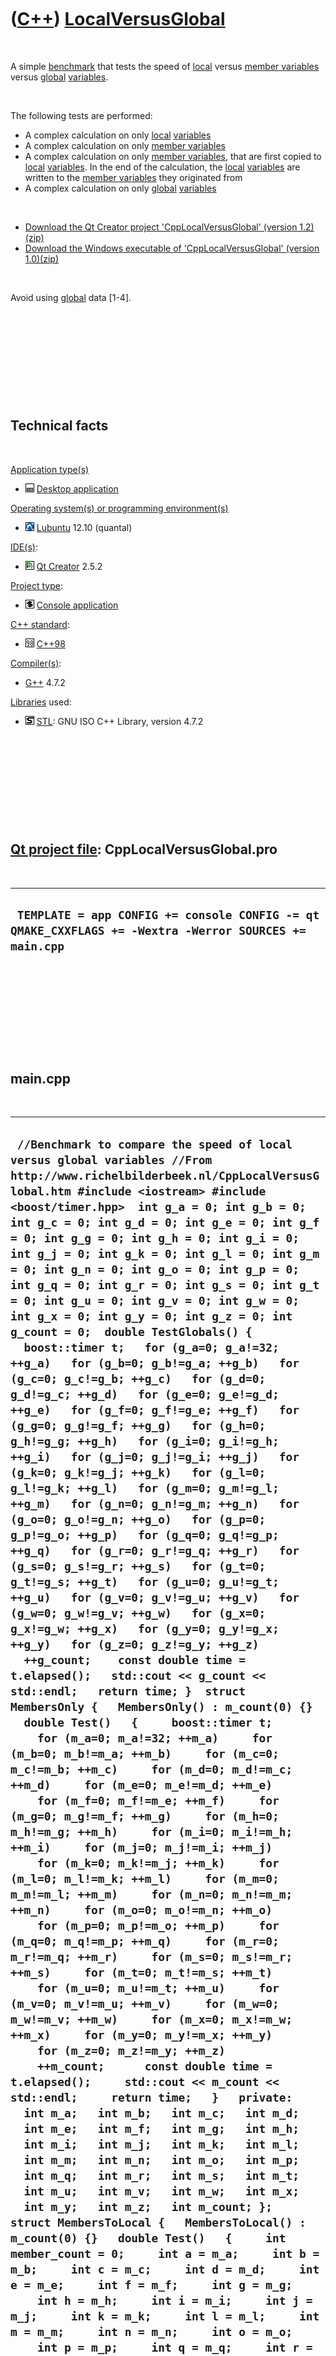 



 

 

 

 

 

([C++](Cpp.htm)) [LocalVersusGlobal](CppLocalVersusGlobal.htm)
==============================================================

 

A simple [benchmark](CppBenchmark.htm) that tests the speed of
[local](CppLocal.htm) versus [member variables](CppMemberVariable.htm)
versus [global](CppGlobal.htm) [variables](CppVariable.htm).

 

The following tests are performed:

-   A complex calculation on only [local](CppLocal.htm)
    [variables](CppVariable.htm)
-   A complex calculation on only [member
    variables](CppMemberVariable.htm)
-   A complex calculation on only [member
    variables](CppMemberVariable.htm), that are first copied to
    [local](CppLocal.htm) [variables](CppVariable.htm). In the end of
    the calculation, the [local](CppLocal.htm)
    [variables](CppVariable.htm) are written to the [member
    variables](CppMemberVariable.htm) they originated from
-   A complex calculation on only [global](CppGlobal.htm)
    [variables](CppVariable.htm)

 

-   [Download the Qt Creator project 'CppLocalVersusGlobal'
    (version 1.2)(zip)](CppLocalVersusGlobal_1_2.zip)
-   [Download the Windows executable of 'CppLocalVersusGlobal'
    (version 1.0)(zip)](CppLocalVersusGlobalExe_1_0.zip)

 

Avoid using [global](CppGlobal.htm) data \[1-4\].

 

 

 

 

 

Technical facts
---------------

 

[Application type(s)](CppApplication.htm)

-   ![Desktop](PicDesktop.png) [Desktop
    application](CppDesktopApplication.htm)

[Operating system(s) or programming environment(s)](CppOs.htm)

-   ![Lubuntu](PicLubuntu.png) [Lubuntu](CppLubuntu.htm) 12.10 (quantal)

[IDE(s)](CppIde.htm):

-   ![Qt Creator](PicQtCreator.png) [Qt Creator](CppQtCreator.htm) 2.5.2

[Project type](CppQtProjectType.htm):

-   ![console](PicConsole.png) [Console
    application](CppConsoleApplication.htm)

[C++ standard](CppStandard.htm):

-   ![C++98](PicCpp98.png) [C++98](Cpp98.htm)

[Compiler(s)](CppCompiler.htm):

-   [G++](CppGpp.htm) 4.7.2

[Libraries](CppLibrary.htm) used:

-   ![STL](PicStl.png) [STL](CppStl.htm): GNU ISO C++ Library, version
    4.7.2

 

 

 

 

 

[Qt project file](CppQtProjectFile.htm): CppLocalVersusGlobal.pro
-----------------------------------------------------------------

 

  --------------------------------------------------------------------------------------------------------
  ` TEMPLATE = app CONFIG += console CONFIG -= qt QMAKE_CXXFLAGS += -Wextra -Werror SOURCES += main.cpp`
  --------------------------------------------------------------------------------------------------------

 

 

 

 

 

main.cpp
--------

 

  -------------------------------------------------------------------------------------------------------------------------------------------------------------------------------------------------------------------------------------------------------------------------------------------------------------------------------------------------------------------------------------------------------------------------------------------------------------------------------------------------------------------------------------------------------------------------------------------------------------------------------------------------------------------------------------------------------------------------------------------------------------------------------------------------------------------------------------------------------------------------------------------------------------------------------------------------------------------------------------------------------------------------------------------------------------------------------------------------------------------------------------------------------------------------------------------------------------------------------------------------------------------------------------------------------------------------------------------------------------------------------------------------------------------------------------------------------------------------------------------------------------------------------------------------------------------------------------------------------------------------------------------------------------------------------------------------------------------------------------------------------------------------------------------------------------------------------------------------------------------------------------------------------------------------------------------------------------------------------------------------------------------------------------------------------------------------------------------------------------------------------------------------------------------------------------------------------------------------------------------------------------------------------------------------------------------------------------------------------------------------------------------------------------------------------------------------------------------------------------------------------------------------------------------------------------------------------------------------------------------------------------------------------------------------------------------------------------------------------------------------------------------------------------------------------------------------------------------------------------------------------------------------------------------------------------------------------------------------------------------------------------------------------------------------------------------------------------------------------------------------------------------------------------------------------------------------------------------------------------------------------------------------------------------------------------------------------------------------------------------------------------------------------------------------------------------------------------------------------------------------------------------------------------------------------------------------------------------------------------------------------------------------------------------------------------------------------------------------------------------------------------------------------------------------------------------------------------------------------------------------------------------------------------------------------------------------------------------------------------------------------------------------------------------------------------------------------------------------------------------------------------------------------------------------------------------------------------------------------------------------------------------------------------------------------------------------------------------------------------------------------------------------------------------------------------------------------------------------------------------------------------------------------------------------------------------------------------------------------------------------------------------------------------------------------------------------------------------------------------------------------------------------------------------------------------------------------------------------------------------------------------------------------------------------------------------------------------------------------------------------------------------------------------------------------------------------------------------------------------------------------------------------------------------------------------------------------------------------------------------------------------------------------------------------------------------------------------------------------------------------------------------------------------------------------------------------------------------------------------------------------------------------------------------------------------------------------------------------------------------------------------------------------------------------------------------------------------------------------------------------------------------------------------------------------------------------------------------------------------------------------------------------------------------------------------------------------------------------------------------------------------------------------------------------------------------------------------------------------------------------------------------------------------------------------------------------------------------------------------------------------------------------------------------------------------------------------------------------------------------------------------------------------------------------------------------------------------------------------------------------------------------------------------------------------------
  ` //Benchmark to compare the speed of local versus global variables //From http://www.richelbilderbeek.nl/CppLocalVersusGlobal.htm #include <iostream> #include <boost/timer.hpp>  int g_a = 0; int g_b = 0; int g_c = 0; int g_d = 0; int g_e = 0; int g_f = 0; int g_g = 0; int g_h = 0; int g_i = 0; int g_j = 0; int g_k = 0; int g_l = 0; int g_m = 0; int g_n = 0; int g_o = 0; int g_p = 0; int g_q = 0; int g_r = 0; int g_s = 0; int g_t = 0; int g_u = 0; int g_v = 0; int g_w = 0; int g_x = 0; int g_y = 0; int g_z = 0; int g_count = 0;  double TestGlobals() {   boost::timer t;   for (g_a=0; g_a!=32; ++g_a)   for (g_b=0; g_b!=g_a; ++g_b)   for (g_c=0; g_c!=g_b; ++g_c)   for (g_d=0; g_d!=g_c; ++g_d)   for (g_e=0; g_e!=g_d; ++g_e)   for (g_f=0; g_f!=g_e; ++g_f)   for (g_g=0; g_g!=g_f; ++g_g)   for (g_h=0; g_h!=g_g; ++g_h)   for (g_i=0; g_i!=g_h; ++g_i)   for (g_j=0; g_j!=g_i; ++g_j)   for (g_k=0; g_k!=g_j; ++g_k)   for (g_l=0; g_l!=g_k; ++g_l)   for (g_m=0; g_m!=g_l; ++g_m)   for (g_n=0; g_n!=g_m; ++g_n)   for (g_o=0; g_o!=g_n; ++g_o)   for (g_p=0; g_p!=g_o; ++g_p)   for (g_q=0; g_q!=g_p; ++g_q)   for (g_r=0; g_r!=g_q; ++g_r)   for (g_s=0; g_s!=g_r; ++g_s)   for (g_t=0; g_t!=g_s; ++g_t)   for (g_u=0; g_u!=g_t; ++g_u)   for (g_v=0; g_v!=g_u; ++g_v)   for (g_w=0; g_w!=g_v; ++g_w)   for (g_x=0; g_x!=g_w; ++g_x)   for (g_y=0; g_y!=g_x; ++g_y)   for (g_z=0; g_z!=g_y; ++g_z)   ++g_count;    const double time = t.elapsed();   std::cout << g_count << std::endl;   return time; }  struct MembersOnly {   MembersOnly() : m_count(0) {}   double Test()   {     boost::timer t;     for (m_a=0; m_a!=32; ++m_a)     for (m_b=0; m_b!=m_a; ++m_b)     for (m_c=0; m_c!=m_b; ++m_c)     for (m_d=0; m_d!=m_c; ++m_d)     for (m_e=0; m_e!=m_d; ++m_e)     for (m_f=0; m_f!=m_e; ++m_f)     for (m_g=0; m_g!=m_f; ++m_g)     for (m_h=0; m_h!=m_g; ++m_h)     for (m_i=0; m_i!=m_h; ++m_i)     for (m_j=0; m_j!=m_i; ++m_j)     for (m_k=0; m_k!=m_j; ++m_k)     for (m_l=0; m_l!=m_k; ++m_l)     for (m_m=0; m_m!=m_l; ++m_m)     for (m_n=0; m_n!=m_m; ++m_n)     for (m_o=0; m_o!=m_n; ++m_o)     for (m_p=0; m_p!=m_o; ++m_p)     for (m_q=0; m_q!=m_p; ++m_q)     for (m_r=0; m_r!=m_q; ++m_r)     for (m_s=0; m_s!=m_r; ++m_s)     for (m_t=0; m_t!=m_s; ++m_t)     for (m_u=0; m_u!=m_t; ++m_u)     for (m_v=0; m_v!=m_u; ++m_v)     for (m_w=0; m_w!=m_v; ++m_w)     for (m_x=0; m_x!=m_w; ++m_x)     for (m_y=0; m_y!=m_x; ++m_y)     for (m_z=0; m_z!=m_y; ++m_z)     ++m_count;      const double time = t.elapsed();     std::cout << m_count << std::endl;     return time;   }   private:   int m_a;   int m_b;   int m_c;   int m_d;   int m_e;   int m_f;   int m_g;   int m_h;   int m_i;   int m_j;   int m_k;   int m_l;   int m_m;   int m_n;   int m_o;   int m_p;   int m_q;   int m_r;   int m_s;   int m_t;   int m_u;   int m_v;   int m_w;   int m_x;   int m_y;   int m_z;   int m_count; };  struct MembersToLocal {   MembersToLocal() : m_count(0) {}   double Test()   {     int member_count = 0;     int a = m_a;     int b = m_b;     int c = m_c;     int d = m_d;     int e = m_e;     int f = m_f;     int g = m_g;     int h = m_h;     int i = m_i;     int j = m_j;     int k = m_k;     int l = m_l;     int m = m_m;     int n = m_n;     int o = m_o;     int p = m_p;     int q = m_q;     int r = m_r;     int s = m_s;     int t = m_t;     int u = m_u;     int v = m_v;     int w = m_w;     int x = m_x;     int y = m_y;     int z = m_z;     boost::timer timer;      for (int a=0; a!=32; ++a)     for (int b=0; b!=a; ++b)     for (int c=0; c!=b; ++c)     for (int d=0; d!=c; ++d)     for (int e=0; e!=d; ++e)     for (int f=0; f!=e; ++f)     for (int g=0; g!=f; ++g)     for (int h=0; h!=g; ++h)     for (int i=0; i!=h; ++i)     for (int j=0; j!=i; ++j)     for (int k=0; k!=j; ++k)     for (int l=0; l!=k; ++l)     for (int m=0; m!=l; ++m)     for (int n=0; n!=m; ++n)     for (int o=0; o!=n; ++o)     for (int p=0; p!=o; ++p)     for (int q=0; q!=p; ++q)     for (int r=0; r!=q; ++r)     for (int s=0; s!=r; ++s)     for (int t=0; t!=s; ++t)     for (int u=0; u!=t; ++u)     for (int v=0; v!=u; ++v)     for (int w=0; w!=v; ++w)     for (int x=0; x!=w; ++x)     for (int y=0; y!=x; ++y)     for (int z=0; z!=y; ++z)     ++member_count;      m_a = a;     m_b = b;     m_c = c;     m_d = d;     m_e = e;     m_f = f;     m_g = g;     m_h = h;     m_i = i;     m_j = j;     m_k = k;     m_l = l;     m_m = m;     m_n = n;     m_o = o;     m_p = p;     m_q = q;     m_r = r;     m_s = s;     m_t = t;     m_u = u;     m_v = v;     m_w = w;     m_x = x;     m_y = y;     m_z = z;     m_count = member_count;     const double time = timer.elapsed();     std::cout << m_count << std::endl;     return time;   }   private:   int m_a;   int m_b;   int m_c;   int m_d;   int m_e;   int m_f;   int m_g;   int m_h;   int m_i;   int m_j;   int m_k;   int m_l;   int m_m;   int m_n;   int m_o;   int m_p;   int m_q;   int m_r;   int m_s;   int m_t;   int m_u;   int m_v;   int m_w;   int m_x;   int m_y;   int m_z;   int m_count; };  double TestLocals() {   int local_count = 0;   boost::timer t;   for (int a=0; a!=32; ++a)   for (int b=0; b!=a; ++b)   for (int c=0; c!=b; ++c)   for (int d=0; d!=c; ++d)   for (int e=0; e!=d; ++e)   for (int f=0; f!=e; ++f)   for (int g=0; g!=f; ++g)   for (int h=0; h!=g; ++h)   for (int i=0; i!=h; ++i)   for (int j=0; j!=i; ++j)   for (int k=0; k!=j; ++k)   for (int l=0; l!=k; ++l)   for (int m=0; m!=l; ++m)   for (int n=0; n!=m; ++n)   for (int o=0; o!=n; ++o)   for (int p=0; p!=o; ++p)   for (int q=0; q!=p; ++q)   for (int r=0; r!=q; ++r)   for (int s=0; s!=r; ++s)   for (int t=0; t!=s; ++t)   for (int u=0; u!=t; ++u)   for (int v=0; v!=u; ++v)   for (int w=0; w!=v; ++w)   for (int x=0; x!=w; ++x)   for (int y=0; y!=x; ++y)   for (int z=0; z!=y; ++z)   ++local_count;    const double time = t.elapsed();   std::cout << local_count << std::endl;   return time; }  int main() {   const double t_global = TestGlobals();   const double t_local  = TestLocals();   MembersOnly m1;   MembersToLocal m2;   const double t_m1 = m1.Test();   const double t_m2 = m2.Test();    std::cout     << "Globals: " << t_global << " seconds.\n"     << "Members only: " << t_m1 << " seconds.\n"     << "Members with local variables: " << t_m2 << " seconds.\n"     << "Locals : " << t_local  << " seconds.\n";  }`
  -------------------------------------------------------------------------------------------------------------------------------------------------------------------------------------------------------------------------------------------------------------------------------------------------------------------------------------------------------------------------------------------------------------------------------------------------------------------------------------------------------------------------------------------------------------------------------------------------------------------------------------------------------------------------------------------------------------------------------------------------------------------------------------------------------------------------------------------------------------------------------------------------------------------------------------------------------------------------------------------------------------------------------------------------------------------------------------------------------------------------------------------------------------------------------------------------------------------------------------------------------------------------------------------------------------------------------------------------------------------------------------------------------------------------------------------------------------------------------------------------------------------------------------------------------------------------------------------------------------------------------------------------------------------------------------------------------------------------------------------------------------------------------------------------------------------------------------------------------------------------------------------------------------------------------------------------------------------------------------------------------------------------------------------------------------------------------------------------------------------------------------------------------------------------------------------------------------------------------------------------------------------------------------------------------------------------------------------------------------------------------------------------------------------------------------------------------------------------------------------------------------------------------------------------------------------------------------------------------------------------------------------------------------------------------------------------------------------------------------------------------------------------------------------------------------------------------------------------------------------------------------------------------------------------------------------------------------------------------------------------------------------------------------------------------------------------------------------------------------------------------------------------------------------------------------------------------------------------------------------------------------------------------------------------------------------------------------------------------------------------------------------------------------------------------------------------------------------------------------------------------------------------------------------------------------------------------------------------------------------------------------------------------------------------------------------------------------------------------------------------------------------------------------------------------------------------------------------------------------------------------------------------------------------------------------------------------------------------------------------------------------------------------------------------------------------------------------------------------------------------------------------------------------------------------------------------------------------------------------------------------------------------------------------------------------------------------------------------------------------------------------------------------------------------------------------------------------------------------------------------------------------------------------------------------------------------------------------------------------------------------------------------------------------------------------------------------------------------------------------------------------------------------------------------------------------------------------------------------------------------------------------------------------------------------------------------------------------------------------------------------------------------------------------------------------------------------------------------------------------------------------------------------------------------------------------------------------------------------------------------------------------------------------------------------------------------------------------------------------------------------------------------------------------------------------------------------------------------------------------------------------------------------------------------------------------------------------------------------------------------------------------------------------------------------------------------------------------------------------------------------------------------------------------------------------------------------------------------------------------------------------------------------------------------------------------------------------------------------------------------------------------------------------------------------------------------------------------------------------------------------------------------------------------------------------------------------------------------------------------------------------------------------------------------------------------------------------------------------------------------------------------------------------------------------------------------------------------------------------------------------------------------------------------------------------

 

 

 

 

 

Results
-------

 

On a laptop (built in around 2011) with [Lubuntu](CppLubuntu.htm):

 

  ----------------------------------------------------------------------------------------------------------------------------------------------------
  ` 906192 906192 906192 906192 Globals: 7.84 seconds. Members only: 5.9 seconds. Members with local variables: 5.78 seconds. Locals : 5.8 seconds.`
  ----------------------------------------------------------------------------------------------------------------------------------------------------

 

 

 

 

 

[References](CppReferences.htm)
-------------------------------

 

-   [Andrei Alexandrescu](CppAndreiAlexandrescu.htm). Modern C++ Design.
    2001. ISBN: 0201704315. Item 10: 'Minimize global and shared data'.
-   [Andrei Alexandrescu](CppAndreiAlexandrescu.htm). Modern C++ Design.
    2001. ISBN: 0201704315. Item 18: 'Declare variables as locally
    as possible'.
-   Stephen C. Dewhurst. C++ Gotchas. 2003. ISBN: 0-321-12518-5. Gotcha
    \#3: 'Avoid global variables'.
-   [C++ FAQ Lite](http://www.parashift.com/c++-faq/global-vars.html):
    'The names of global variables should start with //' and 'Instead of
    using a global variable, you should seriously consider if there are
    ways to limit the variable's visibility and/or lifetime'.

 

 

 

 

 





 

[![Valid XHTML 1.0 Strict](valid-xhtml10.png){width="88"
height="31"}](http://validator.w3.org/check?uri=referer)

This page has been created by the [tool](Tools.htm)
[CodeToHtml](ToolCodeToHtml.htm)
